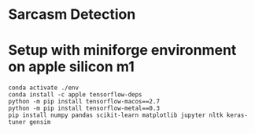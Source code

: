 # Sarcasm Detection

# Setup with miniforge environment on apple silicon m1
```conda create --prefix ./env python=3.9
conda activate ./env
conda install -c apple tensorflow-deps
python -m pip install tensorflow-macos==2.7
python -m pip install tensorflow-metal==0.3
pip install numpy pandas scikit-learn matplotlib jupyter nltk keras-tuner gensim
```